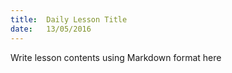 ```yaml
---
title:  Daily Lesson Title
date:   13/05/2016
---
```


Write lesson contents using Markdown format here